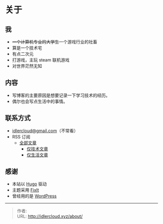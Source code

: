 # 关于


## 我

- ~~一个计算机专业的大学生~~一个游戏行业的社畜
- 算是一个技术宅
- 有点二次元
- 打游戏，主玩 steam 联机游戏
- 对世界茫然无知

## 内容

- 写博客的主要原因是想要记录一下学习技术的经历。
- 偶尔也会写点生活中的事情。

## 联系方式

- <idlercloud@gmail.com>（不常看）
- RSS 订阅
  - [全部文章](https://idlercloud.fun/index.xml)
    - [仅技术文章](https://idlercloud.fun/categories/tech/index.xml)
    - [仅生活文章](https://idlercloud.fun/categories/life/index.xml)

## 感谢

- 本站以 [Hugo](https://gohugo.io/) 驱动
- 主题采用 [FixIt](https://github.com/hugo-fixit/FixIt)
- 曾经用的是 [WordPress](https://wordpress.com/zh-cn/)


---

> 作者: <no value>  
> URL: http://idlercloud.xyz/about/  

